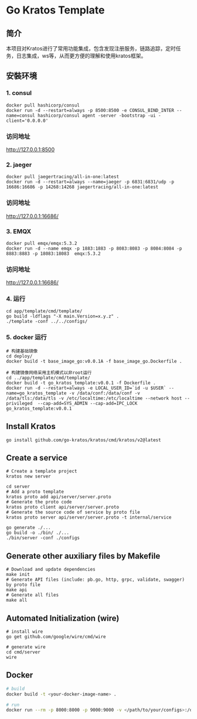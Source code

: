 # Go Kratos Template
## 简介
本项目对Kratos进行了常用功能集成，包含发现注册服务，链路追踪，定时任务，日志集成，ws等，从而更方便的理解和使用kratos框架。

## 安裝环境
### 1. consul
```shell
docker pull hashicorp/consul
docker run -d --restart=always -p 8500:8500 -e CONSUL_BIND_INTER --name=consul hashicorp/consul agent -server -bootstrap -ui -client='0.0.0.0'
```
### 访问地址
http://127.0.0.1:8500

### 2. jaeger
```shell    
docker pull jaegertracing/all-in-one:latest
docker run -d --restart=always --name=jaeger -p 6831:6831/udp -p 16686:16686 -p 14268:14268 jaegertracing/all-in-one:latest 
```
### 访问地址
http://127.0.0.1:16686/

### 3. EMQX
```shell   
docker pull emqx/emqx:5.3.2
docker run -d --name emqx -p 1883:1883 -p 8083:8083 -p 8084:8084 -p 8883:8883 -p 18083:18083  emqx:5.3.2
```
### 访问地址
http://127.0.0.1:16686/

### 4. 运行
```shell
cd app/template/cmd/template/
go build -ldflags "-X main.Version=x.y.z" .
./template -conf ../../configs/
```

### 5. docker 运行
```shell
# 构建基础镜像
cd deploy/
docker build -t base_image_go:v0.0.1A -f base_image_go.Dockerfile .

# 构建镜像网络采用主机模式以非root运行
cd ../app/template/cmd/template/
docker build -t go_kratos_template:v0.0.1 -f Dockerfile .
docker run -d --restart=always -e LOCAL_USER_ID=`id -u $USER` --name=go_kratos_template -v /data/conf:/data/conf -v /data/tls:/data/tls -v /etc/localtime:/etc/localtime --network host --privileged  --cap-add=SYS_ADMIN --cap-add=IPC_LOCK  go_kratos_template:v0.0.1
```

## Install Kratos
```
go install github.com/go-kratos/kratos/cmd/kratos/v2@latest
```
## Create a service
```
# Create a template project
kratos new server

cd server
# Add a proto template
kratos proto add api/server/server.proto
# Generate the proto code
kratos proto client api/server/server.proto
# Generate the source code of service by proto file
kratos proto server api/server/server.proto -t internal/service

go generate ./...
go build -o ./bin/ ./...
./bin/server -conf ./configs
```
## Generate other auxiliary files by Makefile
```
# Download and update dependencies
make init
# Generate API files (include: pb.go, http, grpc, validate, swagger) by proto file
make api
# Generate all files
make all
```
## Automated Initialization (wire)
```
# install wire
go get github.com/google/wire/cmd/wire

# generate wire
cd cmd/server
wire
```

## Docker
```bash
# build
docker build -t <your-docker-image-name> .

# run
docker run --rm -p 8000:8000 -p 9000:9000 -v </path/to/your/configs>:/data/conf <your-docker-image-name>
```

